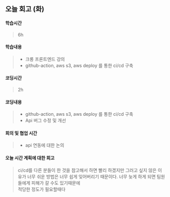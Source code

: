 ## 오늘 회고 (화)

#### 학습시간   
> 6h

#### 학습내용   
> * 크롱 프론트엔드 강의
> * github-action, aws s3, aws deploy 를 통한 ci/cd 구축

#### 코딩시간
> 2h

#### 코딩내용
> * github-action, aws s3, aws deploy 를 통한 ci/cd 구축
> * Api 버그 수정 및 개선

#### 회의 및 협업 시간
> * api 연동에 대한 논의

#### 오늘 시간 계획에 대한 회고
> ci/cd를 다른 분들이 한 것을 참고해서 하면 빨리 하겠지만
> 그러고 싶지 않은 이유가 너무 쉬운 방법은 너무 쉽게 잊어버리기 때문이다.
> 너무 늦게 하게 되면 팀원들에게 피해가 갈 수도 있기때문에  
> 적당한 정도가 필요할때다